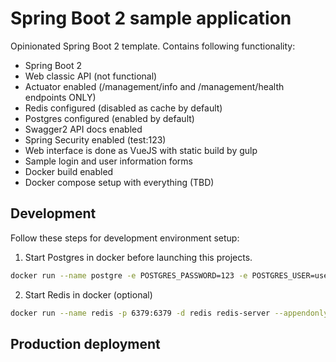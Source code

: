 # Spring Boot 2 sample application

Opinionated Spring Boot 2 template.
Contains following functionality:

  * Spring Boot 2 
  * Web classic API (not functional)
  * Actuator enabled (/management/info and /management/health endpoints ONLY)
  * Redis configured (disabled as cache by default)
  * Postgres configured (enabled by default)
  * Swagger2 API docs enabled
  * Spring Security enabled (test:123)
  * Web interface is done as VueJS with static build by gulp
  * Sample login and user information forms
  * Docker build enabled
  * Docker compose setup with everything (TBD)
  
## Development

Follow these steps for development environment setup:

1. Start Postgres in docker before launching this projects.

```bash
docker run --name postgre -e POSTGRES_PASSWORD=123 -e POSTGRES_USER=user -e POSTGRES_DB=test -p 5432:5432 -d postgres
```

2. Start Redis in docker (optional)

```bash
docker run --name redis -p 6379:6379 -d redis redis-server --appendonly yes
```

## Production deployment

